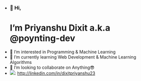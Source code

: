 - <h3>👋 Hi, </h3><h1>I’m Priyanshu Dixit a.k.a @poynting-dev</h1>
- 👀 I’m interested in Programming & Machine Learning
- 🌱 I’m currently learning Web Development & Machine Learning Algorithms
- 💞️ I’m looking to collaborate on Anything😎
- <img src="https://img.icons8.com/color/36/000000/linkedin.png"/>: http://linkedin.com/in/dixitpriyanshu23


<!---
poynting-dev/poynting-dev is a ✨ special ✨ repository because its `README.md` (this file) appears on your GitHub profile.
You can click the Preview link to take a look at your changes.
--->
